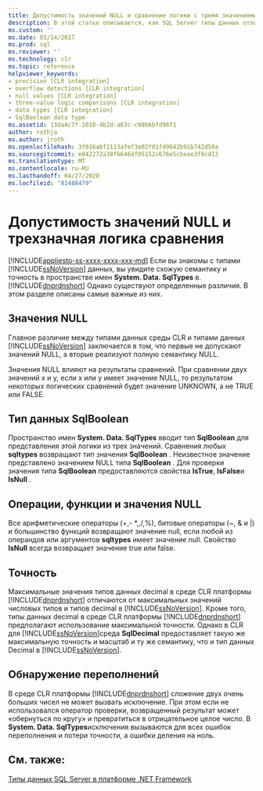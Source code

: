 ```yaml
---
title: Допустимость значений NULL и сравнение логики с тремя значениями | Документация Майкрософт
description: В этой статье описывается, как SQL Server типы данных отличаются от типов в System. Data. SqlTypes в .NET Framework, имеющих схожую семантику и точность.
ms.custom: ''
ms.date: 03/14/2017
ms.prod: sql
ms.reviewer: ''
ms.technology: clr
ms.topic: reference
helpviewer_keywords:
- precision [CLR integration]
- overflow detections [CLR integration]
- null values [CLR integration]
- three-value logic comparisons [CLR integration]
- data types [CLR integration]
- SqlBoolean data type
ms.assetid: 13da4c7f-1010-4b2d-a63c-c69b6bfd96f1
author: rothja
ms.author: jroth
ms.openlocfilehash: 3f016abf2113afef3e02f01fd9842b91b742d50a
ms.sourcegitcommit: e042272a38fb646df05152c676e5cbeae3f9cd13
ms.translationtype: MT
ms.contentlocale: ru-RU
ms.lasthandoff: 04/27/2020
ms.locfileid: "81488479"
---
```

# <a name="nullability-and-three-value-logic-comparisons"></a>Допустимость значений NULL и трехзначная логика сравнения
[!INCLUDE[appliesto-ss-xxxx-xxxx-xxx-md](../../includes/appliesto-ss-xxxx-xxxx-xxx-md.md)]
  Если вы знакомы с типами [!INCLUDE[ssNoVersion](../../includes/ssnoversion-md.md)] данных, вы увидите схожую семантику и точность в пространстве имен **System. Data. SqlTypes** в. [!INCLUDE[dnprdnshort](../../includes/dnprdnshort-md.md)] Однако существуют определенные различия. В этом разделе описаны самые важные из них.  
  
## <a name="null-values"></a>Значения NULL  
 Главное различие между типами данных среды CLR и типами данных [!INCLUDE[ssNoVersion](../../includes/ssnoversion-md.md)] заключается в том, что первые не допускают значений NULL, а вторые реализуют полную семантику NULL.  
  
 Значения NULL влияют на результаты сравнений. При сравнении двух значений x и y, если x или y имеет значение NULL, то результатом некоторых логических сравнений будет значение UNKNOWN, а не TRUE или FALSE.  
  
## <a name="sqlboolean-data-type"></a>Тип данных SqlBoolean  
 Пространство имен **System. Data. SqlTypes** вводит тип **SqlBoolean** для представления этой логики из трех значений. Сравнения любых **sqltypes** возвращают тип значения **SqlBoolean** . Неизвестное значение представлено значением NULL типа **SqlBoolean** . Для проверки значения типа **SqlBoolean** предоставляются свойства **IsTrue**, **IsFalse**и **IsNull** .  
  
## <a name="operations-functions-and-null-values"></a>Операции, функции и значения NULL  
 Все арифметические операторы (+,- \*,,/,%), битовые операторы (~, & и |) и большинство функций возвращают значение null, если любой из операндов или аргументов **sqltypes** имеет значение null. Свойство **IsNull** всегда возвращает значение true или false.  
  
## <a name="precision"></a>Точность  
 Максимальные значения типов данных decimal в среде CLR платформы [!INCLUDE[dnprdnshort](../../includes/dnprdnshort-md.md)] отличаются от максимальных значений числовых типов и типов decimal в [!INCLUDE[ssNoVersion](../../includes/ssnoversion-md.md)]. Кроме того, типы данных decimal в среде CLR платформы [!INCLUDE[dnprdnshort](../../includes/dnprdnshort-md.md)] предполагают использование максимальной точности. Однако в CLR для [!INCLUDE[ssNoVersion](../../includes/ssnoversion-md.md)]среда **SqlDecimal** предоставляет такую же максимальную точность и масштаб и ту же семантику, что и тип данных Decimal в [!INCLUDE[ssNoVersion](../../includes/ssnoversion-md.md)].  
  
## <a name="overflow-detection"></a>Обнаружение переполнений  
 В среде CLR платформы [!INCLUDE[dnprdnshort](../../includes/dnprdnshort-md.md)] сложение двух очень больших чисел не может вызвать исключение. При этом если не использовался оператор проверки, возвращенный результат может «обернуться по кругу» и превратиться в отрицательное целое число. В **System. Data. SqlTypes**исключения вызываются для всех ошибок переполнения и потери точности, а ошибки деления на ноль.  
  
## <a name="see-also"></a>См. также:  
 [Типы данных SQL Server в платформе .NET Framework](../../relational-databases/clr-integration-database-objects-types-net-framework/sql-server-data-types-in-the-net-framework.md)  
  
  
